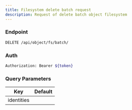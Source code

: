 ```yaml
---
title: Filesystem delete batch request
description: Request of delete batch object filesystem
---
```


### Endpoint

```bash
DELETE /api/object/fs/batch/
```

### Auth

```bash
Authorization: Bearer ${token}
```

### Query Parameters

| Key | Default |
|-----|---------|
| identities |  |

